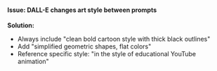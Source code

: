 #### Issue: DALL-E changes art style between prompts
**Solution:**
- Always include "clean bold cartoon style with thick black outlines"
- Add "simplified geometric shapes, flat colors"
- Reference specific style: "in the style of educational YouTube animation"

